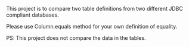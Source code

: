 This project is to compare two table definitions from two different JDBC compliant databases.

Please use Column.equals method for your own definition of equality.

PS: This project does not compare the data in the tables.